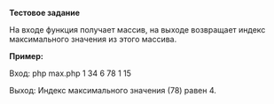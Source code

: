 <b>Тестовое задание</b>

На входе функция получает массив, на выходе возвращает индекс максимального значения из этого массива.

<b>Пример:</b>

Вход: php max.php 1 34 6 78 1 15

Выход: Индекс максимального значения (78) равен 4. 
